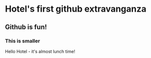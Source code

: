 # Hotel's first github extravanganza 

## Github is fun!

### This is smaller 

Hello Hotel - it's almost lunch time!